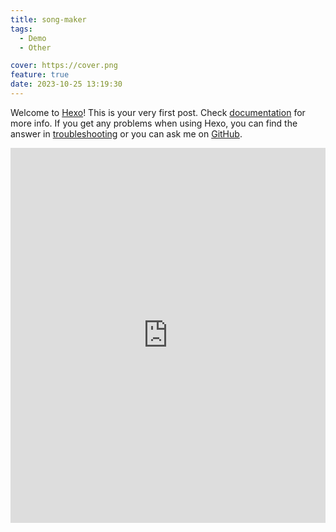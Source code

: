 ```yaml
---
title: song-maker
tags:
  - Demo
  - Other

cover: https://cover.png
feature: true
date: 2023-10-25 13:19:30
---
```

Welcome to [Hexo](https://hexo.io/)! This is your very first post. Check [documentation](https://hexo.io/docs/) for more info. If you get any problems when using Hexo, you can find the answer in [troubleshooting](https://hexo.io/docs/troubleshooting.html) or you can ask me on [GitHub](https://github.com/hexojs/hexo/issues).

<iframe
width=100%
height=600
src='https://kevinchen2046.github.io/assets/demo/song-maker/index.html'
frameborder=0
></iframe>
